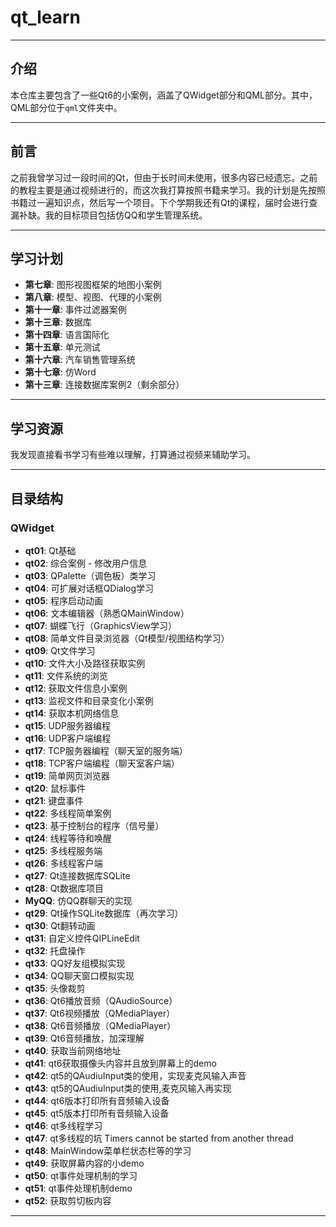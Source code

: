 # qt_learn

-----
## 介绍
本仓库主要包含了一些Qt6的小案例，涵盖了QWidget部分和QML部分。其中，QML部分位于`qml`文件夹中。

------
## 前言
之前我曾学习过一段时间的Qt，但由于长时间未使用，很多内容已经遗忘。之前的教程主要是通过视频进行的，而这次我打算按照书籍来学习。我的计划是先按照书籍过一遍知识点，然后写一个项目。下个学期我还有Qt的课程，届时会进行查漏补缺。我的目标项目包括仿QQ和学生管理系统。

-------
## 学习计划
- **第七章**: 图形视图框架的地图小案例
- **第八章**: 模型、视图、代理的小案例
- **第十一章**: 事件过滤器案例
- **第十三章**: 数据库
- **第十四章**: 语言国际化
- **第十五章**: 单元测试
- **第十六章**: 汽车销售管理系统
- **第十七章**: 仿Word
- **第十三章**: 连接数据库案例2（剩余部分）

------
## 学习资源
我发现直接看书学习有些难以理解，打算通过视频来辅助学习。

-------
## 目录结构
### QWidget
- **qt01**: Qt基础
- **qt02**: 综合案例 - 修改用户信息
- **qt03**: QPalette（调色板）类学习
- **qt04**: 可扩展对话框QDialog学习
- **qt05**: 程序启动动画
- **qt06**: 文本编辑器（熟悉QMainWindow）
- **qt07**: 蝴蝶飞行（GraphicsView学习）
- **qt08**: 简单文件目录浏览器（Qt模型/视图结构学习）
- **qt09**: Qt文件学习
- **qt10**: 文件大小及路径获取实例
- **qt11**: 文件系统的浏览
- **qt12**: 获取文件信息小案例
- **qt13**: 监视文件和目录变化小案例
- **qt14**: 获取本机网络信息
- **qt15**: UDP服务器编程
- **qt16**: UDP客户端编程
- **qt17**: TCP服务器编程（聊天室的服务端）
- **qt18**: TCP客户端编程（聊天室客户端）
- **qt19**: 简单网页浏览器
- **qt20**: 鼠标事件
- **qt21**: 键盘事件
- **qt22**: 多线程简单案例
- **qt23**: 基于控制台的程序（信号量）
- **qt24**: 线程等待和唤醒
- **qt25**: 多线程服务端
- **qt26**: 多线程客户端
- **qt27**: Qt连接数据库SQLite
- **qt28**: Qt数据库项目
- **MyQQ**: 仿QQ群聊天的实现
- **qt29**: Qt操作SQLite数据库（再次学习）
- **qt30**: Qt翻转动画
- **qt31**: 自定义控件QIPLineEdit
- **qt32**: 托盘操作
- **qt33**: QQ好友组模拟实现
- **qt34**: QQ聊天窗口模拟实现
- **qt35**: 头像裁剪
- **qt36**: Qt6播放音频（QAudioSource）
- **qt37**: Qt6视频播放（QMediaPlayer）
- **qt38**: Qt6音频播放（QMediaPlayer）
- **qt39**: Qt6音频播放，加深理解
- **qt40**: 获取当前网络地址
- **qt41**: qt6获取摄像头内容并且放到屏幕上的demo
- **qt42**: qt5的QAudiuInput类的使用，实现麦克风输入声音
- **qt43**: qt5的QAudiuInput类的使用,麦克风输入再实现
- **qt44**: qt6版本打印所有音频输入设备
- **qt45**: qt5版本打印所有音频输入设备
- **qt46**: qt多线程学习
- **qt47**: qt多线程的坑 Timers cannot be started from another thread
- **qt48**: MainWindow菜单栏状态栏等的学习
- **qt49**: 获取屏幕内容的小demo
- **qt50**: qt事件处理机制的学习
- **qt51**: qt事件处理机制demo
- **qt52**: 获取剪切板内容

---

